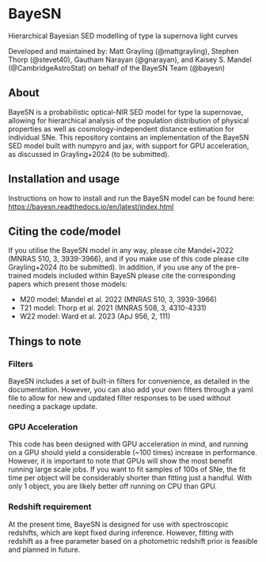 # BayeSN

Hierarchical Bayesian SED modelling of type Ia supernova light curves

Developed and maintained by: Matt Grayling (@mattgrayling), Stephen Thorp (@stevet40), Gautham Narayan (@gnarayan), and 
Kaisey S. Mandel (@CambridgeAstroStat) on behalf of the BayeSN Team (@bayesn)

## About
BayeSN is a probabilistic optical-NIR SED model for type Ia supernovae, allowing for hierarchical analysis of the
population distribution of physical properties as well as cosmology-independent distance estimation for individual
SNe. This repository contains an implementation of the BayeSN SED model built with numpyro and jax, with support for 
GPU acceleration, as discussed in Grayling+2024 (to be submitted).

## Installation and usage
Instructions on how to install and run the BayeSN model can be found here: https://bayesn.readthedocs.io/en/latest/index.html

## Citing the code/model
If you utilise the BayeSN model in any way, please cite Mandel+2022 (MNRAS 510, 3, 3939-3966), and if you make use of
this code please cite Grayling+2024 (to be submitted). In addition, if you use any of the pre-trained models included
within BayeSN please cite the corresponding papers which present those models:

- M20 model: Mandel et al. 2022 (MNRAS 510, 3, 3939-3966)
- T21 model: Thorp et al. 2021 (MNRAS 508, 3, 4310-4331)
- W22 model: Ward et al. 2023 (ApJ 956, 2, 111)

## Things to note

### Filters

BayeSN includes a set of built-in filters for convenience, as detailed in the documentation. However, you can also add 
your own  filters through a yaml file to allow for new and updated filter responses to be used without needing a package
update.

### GPU Acceleration

This code has been designed with GPU acceleration in mind, and running on a GPU should yield a considerable (~100 times)
increase in performance. However, it is important to note that GPUs will show the most benefit running large scale jobs.
If you want to fit samples of 100s of SNe, the fit time per object will be considerably shorter than fitting just a 
handful. With only 1 object, you are likely better off running on CPU than GPU.

### Redshift requirement

At the present time, BayeSN is designed for use with spectroscopic redshifts, which are kept fixed during inference.
However, fitting with redshift as a free parameter based on a photometric redshift prior is feasible and planned in
future.
